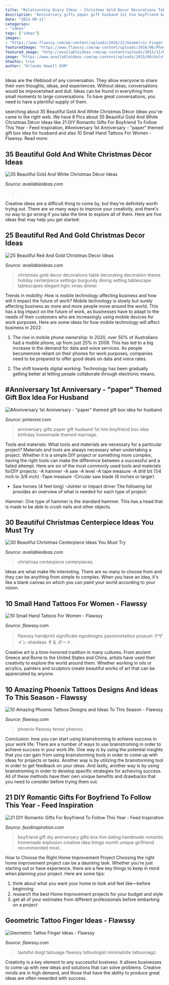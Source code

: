 ```yaml
---
title: "Relationship Diary Ideas ~ Christmas Gold Decor Decorations Table Decorating Decoration Theme Holiday Centerpiece Settings Burgundy Dining Setting Tablescape Tablescapes Elegant Hgtv Xmas Dinner"
description: "Anniversary gifts paper gift husband 1st him boyfriend box idea birthday homemade themed marriage"
date: "2022-09-11"
categories:
- "ideas"
tags: ["ideas"]
images:
- "https://www.flawssy.com/wp-content/uploads/2016/12/Geometric-Finger-Tattoo.jpg"
featuredImage: "https://www.flawssy.com/wp-content/uploads/2016/06/Phoenix-Tattoos-On-Women.jpg"
featured_image: "http://availableideas.com/wp-content/uploads/2015/11/Beautiful-Christmas-Centerpieces-16.jpg"
image: "https://www.availableideas.com/wp-content/uploads/2015/09/Gold-And-White-Christmas-Décor-Ideas-33.jpg"
ShowToc: true
author: "Orlando Howell DVM"
---
```



Ideas are the lifeblood of any conversation. They allow everyone to share their own thoughts, ideas, and experiences. Without ideas, conversations would be impoverished and dull. Ideas can be found in everything from small moments to large conversations. To have great conversations, you need to have a plentiful supply of them.

	

		
searching about 35 Beautiful Gold And White Christmas Décor Ideas you've came to the right web. We have 8 Pics about 35 Beautiful Gold And White Christmas Décor Ideas like 21 DIY Romantic Gifts For Boyfriend To Follow This Year - Feed Inspiration, #Anniversary 1st Anniversary - &quot;paper&quot; themed gift box idea for husband and also 10 Small Hand Tattoos For Women - Flawssy. Read more:
		
    
## 35 Beautiful Gold And White Christmas Décor Ideas

<img loading=lazy src="https://www.availableideas.com/wp-content/uploads/2015/09/Gold-And-White-Christmas-Décor-Ideas-33.jpg" onerror="this.onerror=null;this.src='https://tse3.mm.bing.net/th?id=OIP.WWQHneta3Q_Cu_cEH2lzpwHaLH&amp;pid=15.1';" alt="35 Beautiful Gold And White Christmas Décor Ideas">

_Source: availableideas.com_

>. 

	

Creative ideas are a difficult thing to come by, but they're definitely worth trying out. There are so many ways to improve your creativity, and there's no way to go wrong if you take the time to explore all of them. Here are five ideas that may help you get started: 

    
## 25 Beautiful Red And Gold Christmas Decor Ideas

<img loading=lazy src="http://availableideas.com/wp-content/uploads/2015/09/beautiful-red-and-gold-christmas-decorations-5.jpg" onerror="this.onerror=null;this.src='https://tse4.mm.bing.net/th?id=OIP.YA2SaDYCnvqSUMWBVZe1eAHaJ4&amp;pid=15.1';" alt="25 Beautiful Red And Gold Christmas Decor Ideas">

_Source: availableideas.com_

>christmas gold decor decorations table decorating decoration theme holiday centerpiece settings burgundy dining setting tablescape tablescapes elegant hgtv xmas dinner. 

	

Trends in mobility: How is mobile technology affecting business and how will it impact the future of work?
Mobile technology is slowly but surely affecting business as more and more people move around the world. This has a big impact on the future of work, as businesses have to adapt to the needs of their customers who are increasingly using mobile devices for work purposes. Here are some ideas for how mobile technology will affect business in 2022:
1) The rise in mobile phone ownership: In 2020, over 50% of Australians had a mobile phone, up from just 25% in 2009. This has led to a big increase in the demand for data and voice services. As people becomemore reliant on their phones for work purposes, companies need to be prepared to offer good deals on data and voice rates.

2) The shift towards digital working: Technology has been gradually getting better at letting people collaborate through electronic means.

    
## #Anniversary 1st Anniversary - &quot;paper&quot; Themed Gift Box Idea For Husband

<img loading=lazy src="https://i.pinimg.com/736x/15/d3/11/15d311d2e54268274fe223ee8d495048--marriage-anniversary-paper-anniversary-gifts.jpg" onerror="this.onerror=null;this.src='https://tse3.mm.bing.net/th?id=OIP.CCJiwt8aQwaJcYfLE_cgbgHaJ4&amp;pid=15.1';" alt="#Anniversary 1st Anniversary - &quot;paper&quot; themed gift box idea for husband">

_Source: pinterest.com_

>anniversary gifts paper gift husband 1st him boyfriend box idea birthday homemade themed marriage. 

	

Tools and materials: What tools and materials are necessary for a particular project?
Materials and tools are always necessary when undertaking a project. Whether it is a simple DIY project or something more complex, having the right tools can make the difference between a successful and a failed attempt. Here are six of the most commonly used tools and materials forDIY projects:
-A hammer
-A saw
-A level
-A tape measure
-A drill bit (1/4 inch to 3/8 inch) 
-Tape measure 
-Circular saw blade (6 inches or larger) 
- Saw horses (4 feet long)  -Jointer or impact driver 
The following list provides an overview of what is needed for each type of project: 

Hammer: One type of hammer is the standard hammer. This has a head that is made to be able to crush nails and other objects.

    
## 30 Beautiful Christmas Centerpiece Ideas You Must Try

<img loading=lazy src="http://availableideas.com/wp-content/uploads/2015/11/Beautiful-Christmas-Centerpieces-16.jpg" onerror="this.onerror=null;this.src='https://tse3.mm.bing.net/th?id=OIP.m80hfqkvT6wUsewblh8gZAHaJ4&amp;pid=15.1';" alt="30 Beautiful Christmas Centerpiece Ideas You Must Try">

_Source: availableideas.com_

>christmas centerpiece centerpieces. 

	

Ideas are what make life interesting. There are so many to choose from and they can be anything from simple to complex. When you have an idea, it's like a blank canvas on which you can paint your world according to your vision.

    
## 10 Small Hand Tattoos For Women - Flawssy

<img loading=lazy src="http://flawssy.com/wp-content/uploads/2016/06/Little-Hand-Tattoo.jpg" onerror="this.onerror=null;this.src='https://tse1.mm.bing.net/th?id=OIP.nkCWK-OKcYv5o9gpXuaS2QHaLG&amp;pid=15.1';" alt="10 Small Hand Tattoos For Women - Flawssy">

_Source: flawssy.com_

>flawssy handprint significato egodesigns passionetattoo possum デザイン sheideas する ボード. 

	

Creative art is a time-honored tradition in many cultures. From ancient Greece and Rome to the United States and China, artists have used their creativity to explore the world around them. Whether working in oils or acrylics, painters and sculptors create beautiful works of art that can be appreciated by anyone.

    
## 10 Amazing Phoenix Tattoos Designs And Ideas To This Season - Flawssy

<img loading=lazy src="https://www.flawssy.com/wp-content/uploads/2016/06/Phoenix-Tattoos-On-Women.jpg" onerror="this.onerror=null;this.src='https://tse3.mm.bing.net/th?id=OIP.7Xw8f4YiTDmFhI_62vY4ogHaJ4&amp;pid=15.1';" alt="10 Amazing Phoenix Tattoos Designs and Ideas To This Season - Flawssy">

_Source: flawssy.com_

>phoenix flawssy tentar pheonix. 

	

Conclusion: how you can start using brainstroming to achieve success in your work life.
There are a number of ways to use brainstroming in order to achieve success in your work life. One way is by using the potential insights that you can gain from using brainstorming tools in order to come up with ideas for projects or tasks. Another way is by utilizing the brainstorming tool in order to get feedback on your ideas. And lastly, another way is by using brainstroming in order to develop specific strategies for achieving success. All of these methods have their own unique benefits and drawbacks that you need to consider before trying them out.

    
## 21 DIY Romantic Gifts For Boyfriend To Follow This Year - Feed Inspiration

<img loading=lazy src="http://feedinspiration.com/wp-content/uploads/2016/12/explosion-box.jpg" onerror="this.onerror=null;this.src='https://tse2.mm.bing.net/th?id=OIP.QC5wE7YIiqPdfEjSU5uX_wHaLH&amp;pid=15.1';" alt="21 DIY Romantic Gifts For Boyfriend To Follow This Year - Feed Inspiration">

_Source: feedinspiration.com_

>boyfriend gift diy anniversary gifts box him dating handmade romantic homemade explosion creative idea things month unique girlfriend recommended most. 

	

How to Choose the Right Home Improvement Project
Choosing the right home improvement project can be a daunting task. Whether you're just starting out or have experience, there are a few key things to keep in mind when planning your project. Here are some tips: 
1. think about what you want your home to look and feel like—before beginning
2. research the best Home Improvement projects for your budget and style
3. get all of your estimates from different professionals before embarking on a project

    
## Geometric Tattoo Finger Ideas - Flawssy

<img loading=lazy src="https://www.flawssy.com/wp-content/uploads/2016/12/Geometric-Finger-Tattoo.jpg" onerror="this.onerror=null;this.src='https://tse1.mm.bing.net/th?id=OIP.4sGsItA1BLDs9Of2lPiGewHaLF&amp;pid=15.1';" alt="Geometric Tattoo Finger Ideas - Flawssy">

_Source: flawssy.com_

>tasteful doigt tatouage flawssy tattoologist minimaliste tattoomagz. 

	

Creativity is a key element to any successful business. It allows businesses to come up with new ideas and solutions that can solve problems. Creative minds are in high demand, and those that have the ability to produce great ideas are often rewarded with success.

